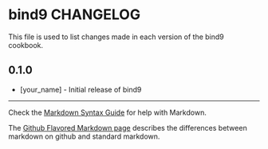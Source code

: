 # bind9 CHANGELOG

This file is used to list changes made in each version of the bind9 cookbook.

## 0.1.0
- [your_name] - Initial release of bind9

- - -
Check the [Markdown Syntax Guide](http://daringfireball.net/projects/markdown/syntax) for help with Markdown.

The [Github Flavored Markdown page](http://github.github.com/github-flavored-markdown/) describes the differences between markdown on github and standard markdown.
